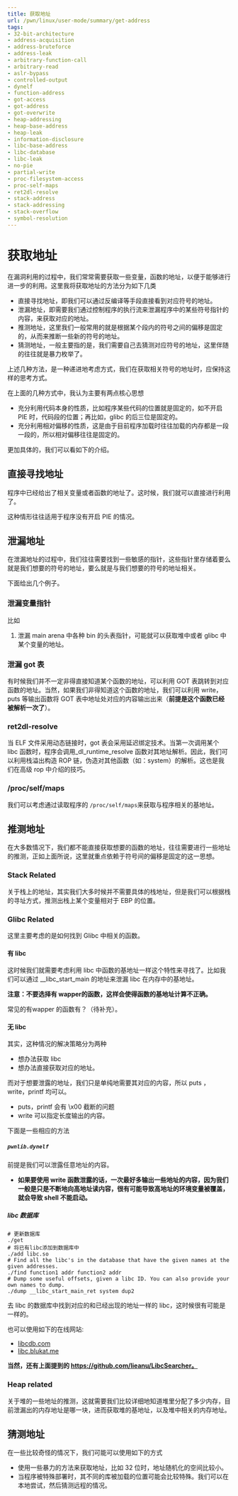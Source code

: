 ```yaml
---
title: 获取地址
url: /pwn/linux/user-mode/summary/get-address
tags:
- 32-bit-architecture
- address-acquisition
- address-bruteforce
- address-leak
- arbitrary-function-call
- arbitrary-read
- aslr-bypass
- controlled-output
- dynelf
- function-address
- got-access
- got-address
- got-overwrite
- heap-addressing
- heap-base-address
- heap-leak
- information-disclosure
- libc-base-address
- libc-database
- libc-leak
- no-pie
- partial-write
- proc-filesystem-access
- proc-self-maps
- ret2dl-resolve
- stack-address
- stack-addressing
- stack-overflow
- symbol-resolution
---
```

# 获取地址

在漏洞利用的过程中，我们常常需要获取一些变量，函数的地址，以便于能够进行进一步的利用。这里我将获取地址的方法分为如下几类

- 直接寻找地址，即我们可以通过反编译等手段直接看到对应符号的地址。
- 泄漏地址，即需要我们通过控制程序的执行流来泄漏程序中的某些符号指针的内容，来获取对应的地址。
- 推测地址，这里我们一般常用的就是根据某个段内的符号之间的偏移是固定的，从而来推断一些新的符号的地址。
- 猜测地址，一般主要指的是，我们需要自己去猜测对应符号的地址，这里伴随的往往就是暴力枚举了。

上述几种方法，是一种递进地考虑方式，我们在获取相关符号的地址时，应保持这样的思考方式。

在上面的几种方式中，我认为主要有两点核心思想

- 充分利用代码本身的性质，比如程序某些代码的位置就是固定的，如不开启 PIE 时，代码段的位置；再比如，glibc 的后三位是固定的。
- 充分利用相对偏移的性质，这是由于目前程序加载时往往加载的内存都是一段一段的，所以相对偏移往往是固定的。

更加具体的，我们可以看如下的介绍。

## 直接寻找地址

程序中已经给出了相关变量或者函数的地址了。这时候，我们就可以直接进行利用了。

这种情形往往适用于程序没有开启 PIE 的情况。

## 泄漏地址

在泄漏地址的过程中，我们往往需要找到一些敏感的指针，这些指针里存储着要么就是我们想要的符号的地址，要么就是与我们想要的符号的地址相关。

下面给出几个例子。

### 泄漏变量指针

比如

1. 泄漏 main arena 中各种 bin 的头表指针，可能就可以获取堆中或者 glibc 中某个变量的地址。

### 泄漏 got 表

有时候我们并不一定非得直接知道某个函数的地址，可以利用 GOT 表跳转到对应函数的地址。当然，如果我们非得知道这个函数的地址，我们可以利用 write，puts 等输出函数将 GOT 表中地址处对应的内容输出出来（**前提是这个函数已经被解析一次了**）。

### ret2dl-resolve 

当 ELF 文件采用动态链接时，got 表会采用延迟绑定技术。当第一次调用某个 libc 函数时，程序会调用_dl_runtime_resolve 函数对其地址解析。因此，我们可以利用栈溢出构造 ROP 链，伪造对其他函数（如：system）的解析。这也是我们在高级 rop 中介绍的技巧。

### /proc/self/maps

我们可以考虑通过读取程序的 `/proc/self/maps`来获取与程序相关的基地址。

## 推测地址

在大多数情况下，我们都不能直接获取想要的函数的地址，往往需要进行一些地址的推测，正如上面所说，这里就重点依赖于符号间的偏移是固定的这一思想。

### Stack Related

关于栈上的地址，其实我们大多时候并不需要具体的栈地址，但是我们可以根据栈的寻址方式，推测出栈上某个变量相对于 EBP 的位置。

### Glibc Related

这里主要考虑的是如何找到 Glibc 中相关的函数。

#### 有 libc

这时候我们就需要考虑利用 libc 中函数的基地址一样这个特性来寻找了。比如我们可以通过 __libc_start_main 的地址来泄漏 libc 在内存中的基地址。

**注意：不要选择有 wapper的函数，这样会使得函数的基地址计算不正确。**

常见的有wapper 的函数有？（待补充）。

#### 无 libc

其实，这种情况的解决策略分为两种

- 想办法获取 libc
- 想办法直接获取对应的地址。

而对于想要泄露的地址，我们只是单纯地需要其对应的内容，所以 puts ， write，printf 均可以。

- puts，printf 会有 \x00 截断的问题
- write 可以指定长度输出的内容。

下面是一些相应的方法

##### `pwnlib.dynelf`

前提是我们可以泄露任意地址的内容。

- **如果要使用 write 函数泄露的话，一次最好多输出一些地址的内容，因为我们一般是只是不断地向高地址读内容，很有可能导致高地址的环境变量被覆盖，就会导致 shell 不能启动。**

##### libc 数据库

```shell
# 更新数据库
./get
# 将已有libc添加到数据库中
./add libc.so 
# Find all the libc's in the database that have the given names at the given addresses. 
./find function1 addr function2 addr
# Dump some useful offsets, given a libc ID. You can also provide your own names to dump.
./dump __libc_start_main_ret system dup2
```

去 libc 的数据库中找到对应的和已经出现的地址一样的 libc，这时候很有可能是一样的。

也可以使用如下的在线网站:

- [libcdb.com](http://libcdb.com)
- [libc.blukat.me](https://libc.blukat.me)

**当然，还有上面提到的 https://github.com/lieanu/LibcSearcher。**

### Heap related

关于堆的一些地址的推测，这就需要我们比较详细地知道堆里分配了多少内存，目前泄漏出的内存地址是哪一块，进而获取堆的基地址，以及堆中相关的内存地址。

## 猜测地址

在一些比较奇怪的情况下，我们可能可以使用如下的方式

- 使用一些暴力的方法来获取地址，比如 32 位时，地址随机化的空间比较小。
- 当程序被特殊部署时，其不同的库被加载的位置可能会比较特殊。我们可以在本地尝试，然后猜测远程的情况。